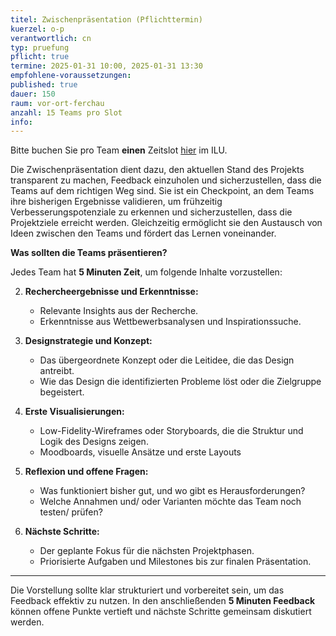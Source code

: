 ```yaml
---
titel: Zwischenpräsentation (Pflichttermin)
kuerzel: o-p
verantwortlich: cn
typ: pruefung
pflicht: true
termine: 2025-01-31 10:00, 2025-01-31 13:30
empfohlene-voraussetzungen: 
published: true
dauer: 150
raum: vor-ort-ferchau
anzahl: 15 Teams pro Slot
info: 
---
```


Bitte buchen Sie pro Team **einen** Zeitslot [hier](https://ilu.th-koeln.de/ilias.php?baseClass=ilrepositorygui&cmdNode=yk:m2&cmdClass=ilObjBookingPoolGUI&cmd=render&ref_id=546558) im ILU. 

Die Zwischenpräsentation dient dazu, den aktuellen Stand des Projekts transparent zu machen, Feedback einzuholen und sicherzustellen, dass die Teams auf dem richtigen Weg sind. Sie ist ein Checkpoint, an dem Teams ihre bisherigen Ergebnisse validieren, um frühzeitig Verbesserungspotenziale zu erkennen und sicherzustellen, dass die Projektziele erreicht werden. Gleichzeitig ermöglicht sie den Austausch von Ideen zwischen den Teams und fördert das Lernen voneinander.  

**Was sollten die Teams präsentieren?**  

Jedes Team hat **5 Minuten Zeit**, um folgende Inhalte vorzustellen:  

2. **Rechercheergebnisse und Erkenntnisse:**
   - Relevante Insights aus der Recherche.
   - Erkenntnisse aus Wettbewerbsanalysen und Inspirationssuche.

3. **Designstrategie und Konzept:**
   - Das übergeordnete Konzept oder die Leitidee, die das Design antreibt.
   - Wie das Design die identifizierten Probleme löst oder die Zielgruppe begeistert.

4. **Erste Visualisierungen:**
   - Low-Fidelity-Wireframes oder Storyboards, die die Struktur und Logik des Designs zeigen.
   - Moodboards, visuelle Ansätze und erste Layouts

5. **Reflexion und offene Fragen:**
   - Was funktioniert bisher gut, und wo gibt es Herausforderungen?
   - Welche Annahmen und/ oder Varianten möchte das Team noch testen/ prüfen?

6. **Nächste Schritte:**
   - Der geplante Fokus für die nächsten Projektphasen.
   - Priorisierte Aufgaben und Milestones bis zur finalen Präsentation.  

---

Die Vorstellung sollte klar strukturiert und vorbereitet sein, um das Feedback effektiv zu nutzen. In den anschließenden **5 Minuten Feedback** können offene Punkte vertieft und nächste Schritte gemeinsam diskutiert werden.
